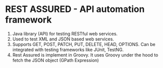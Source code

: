 # REST ASSURED - API automation framework

1) Java library (API) for testing RESTful web services.
2) Used to test XML and JSON based web services.
3) Supports GET, POST, PATCH, PUT, DELETE, HEAD, OPTIONS. Can be integrated with testing frameworks like JUnit, TestNG.
4) Rest Assured is implement in Groovy. It uses Groovy under the hood to fetch the JSON object (GPath Expression)

